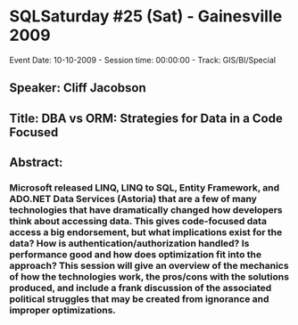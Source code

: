 # SQLSaturday #25 (Sat) - Gainesville 2009
Event Date: 10-10-2009 - Session time: 00:00:00 - Track: GIS/BI/Special
## Speaker: Cliff Jacobson
## Title: DBA vs ORM: Strategies for Data in a Code Focused 
## Abstract:
### Microsoft released LINQ, LINQ to SQL, Entity Framework, and ADO.NET Data Services (Astoria) that are a few of many technologies that have dramatically changed how developers think about accessing data. This gives code-focused data access a big endorsement, but what implications exist for the data?  How is authentication/authorization handled?  Is performance good and how does optimization fit into the approach? This session will give an overview of the mechanics of how the technologies work, the pros/cons with the solutions produced, and include a frank discussion of the associated political struggles that may be created from ignorance and improper optimizations.
